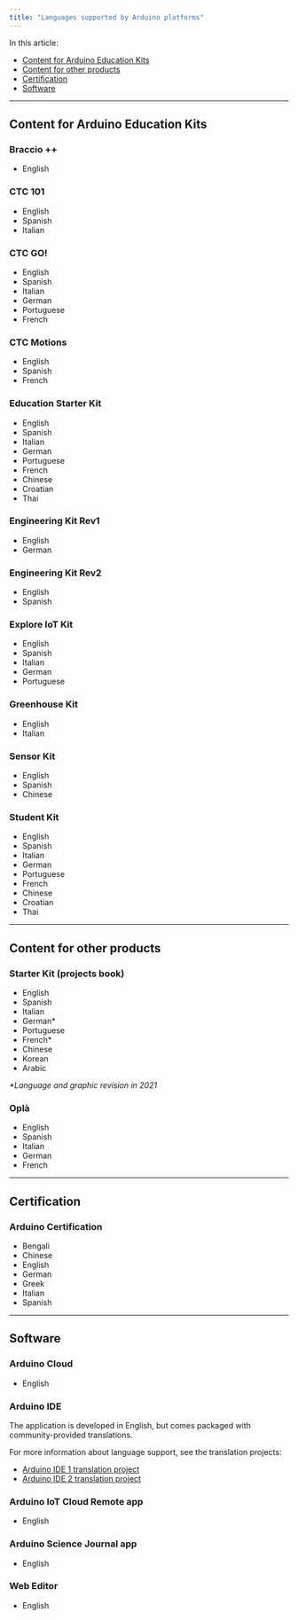 ```yaml
---
title: "Languages supported by Arduino platforms"
---
```


In this article:

* [Content for Arduino Education Kits](#education)
* [Content for other products](#other)
* [Certification](#certification)
* [Software](#software)

---

<a id="education"></a>

## Content for Arduino Education Kits

### Braccio ++

* English

### CTC 101

* English
* Spanish
* Italian

<!-- markdownlint-disable-next-line MD026 -->
### CTC GO!

* English
* Spanish
* Italian
* German
* Portuguese
* French

### CTC Motions

* English
* Spanish
* French

### Education Starter Kit

* English
* Spanish
* Italian
* German
* Portuguese
* French
* Chinese
* Croatian
* Thai

### Engineering Kit Rev1

* English
* German

### Engineering Kit Rev2

* English
* Spanish

### Explore IoT Kit

* English
* Spanish
* Italian
* German
* Portuguese

### Greenhouse Kit

* English
* Italian

### Sensor Kit

* English
* Spanish
* Chinese

### Student Kit

* English
* Spanish
* Italian
* German
* Portuguese
* French
* Chinese
* Croatian
* Thai

---

<a id="other"></a>

## Content for other products

### Starter Kit (projects book)

* English
* Spanish
* Italian
* German*
* Portuguese
* French*
* Chinese
* Korean
* Arabic

<!-- markdownlint-disable-next-line MD036 -->
_*Language and graphic revision in 2021_

### Oplà

* English
* Spanish
* Italian
* German
* French

---

<a id="certification"></a>

## Certification

### Arduino Certification

* Bengali
* Chinese
* English
* German
* Greek
* Italian
* Spanish

---

<a id="software"></a>

## Software

### Arduino Cloud

* English

### Arduino IDE

The application is developed in English, but comes packaged with community-provided translations.

For more information about language support, see the translation projects:

* [Arduino IDE 1 translation project](https://www.transifex.com/mbanzi/arduino-ide-15/)
* [Arduino IDE 2 translation project](https://www.transifex.com/arduino-1/ide2/)

### Arduino IoT Cloud Remote app

* English

### Arduino Science Journal app

* English

### Web Editor

* English
